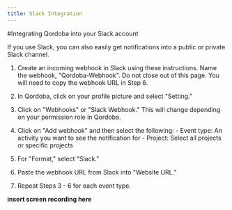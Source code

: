 ```yaml
---
title: Slack Integration 
---
```


#Integrating Qordoba into your Slack account

If you use Slack, you can also easily get notifications into a public or private Slack channel.

  1. Create an incoming webhook in Slack using these instructions. Name the webhook, "Qordoba-Webhook". Do not close out of this page. You will need to copy the webhook URL in Step 6.  

  2. In Qordoba, click on your profile picture and select "Setting."

  3. Click on "Webhooks" or "Slack Webhook." This will change depending on your permission role in Qordoba.

  4. Click on "Add webhook" and then select the following:
    - Event type: An activity you want to see the notification for
    - Project: Select all projects or specific projects

  5. For "Format," select "Slack."

  6. Paste the webhook URL from Slack into "Website URL."

  7. Repeat Steps 3 - 6 for each event type.


**insert screen recording here**
